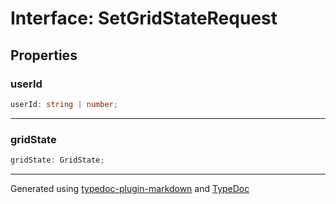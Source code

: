 # Interface: SetGridStateRequest

## Properties

### userId

```ts
userId: string | number;
```

***

### gridState

```ts
gridState: GridState;
```

***

Generated using [typedoc-plugin-markdown](https://www.npmjs.com/package/typedoc-plugin-markdown) and [TypeDoc](https://typedoc.org/)
